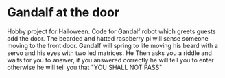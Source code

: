 # Gandalf at the door
Hobby project for Halloween. Code for Gandalf robot which greets guests add the door. The bearded and hatted raspberry pi will sense someone moving to the front door. Gandalf will spring to life moving his beard with a servo and his eyes with two led matrices. He Then asks you a riddle and waits for you to answer, if you answered correctly he will tell you to enter otherwise he will tell you that "YOU SHALL NOT PASS"
